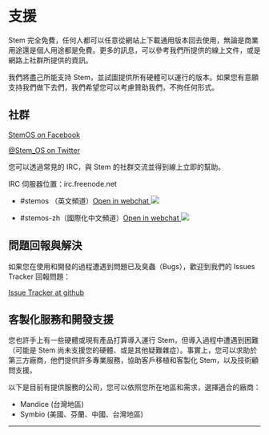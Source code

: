 
# 支援

Stem 完全免費，任何人都可以任意從網站上下載通用版本回去使用，無論是商業用途還是個人用途都是免費。更多的訊息，可以參考我們所提供的線上文件，或是網路上社群所提供的資訊。

我們將盡己所能支持 Stem，並試圖提供所有硬體可以運行的版本。如果您有意願支持我們做下去們，我們希望您可以考慮贊助我們，不拘任何形式。

## 社群

[StemOS on Facebook](https://www.facebook.com/StemOSofficial)

[@Stem_OS on Twitter](https://twitter.com/Stem_OS)


您可以透過常見的 IRC，與 Stem 的社群交流並得到線上立即的幫助。

IRC 伺服器位置：irc.freenode.net

* \#stemos （英文頻道）<a href="http://webchat.freenode.net/?channels=#stemos" target="_blank">Open in webchat <img src="/img/external-link.png"></a>

* \#stemos-zh（國際化中文頻道）<a href="http://webchat.freenode.net/?channels=#stemos-zh" target="_blank">Open in webchat <img src="/img/external-link.png"></a>

## 問題回報與解決

如果您在使用和開發的過程遭遇到問題已及臭蟲（Bugs），歡迎到我們的 Issues Tracker 回報問題：

[Issue Tracker at github](https://github.com/Mandice/Stem/issues)


## 客製化服務和開發支援

您也許手上有一些硬體或現有產品打算導入運行 Stem，但導入過程中遭遇到困難（可能是 Stem 尚未支援您的硬體、或是其他疑難雜症）。事實上，您可以求助於第三方廠商，他們提供許多專業服務，協助客戶移植和客製化 Stem，以及技術顧問支援。

以下是目前有提供服務的公司，您可以依照您所在地區和需求，選擇適合的廠商：

* Mandice (台灣地區)
* Symbio (美國、芬蘭、中國、台灣地區)

---